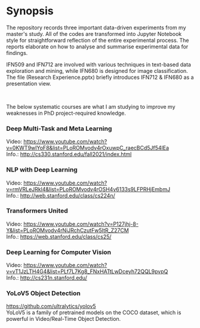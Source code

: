 # Synopsis
The repository records three important data-driven experiments from my master's study. All of the codes are transformed into Jupyter Notebook style for straightforward reflection of the entire experimental process. The reports elaborate on how to analyse and summarise experimental data for findings.

IFN509 and IFN712 are involved with various techniques in text-based data exploration and mining, while IFN680 is designed for image classification. The file (Research Experience.pptx) briefly introduces IFN712 & IFN680 as a presentation view.

</br>

The below systematic courses are what I am studying to improve my weaknesses in PhD project-required knowledge.

### Deep Multi-Task and Meta Learning
Video: https://www.youtube.com/watch?v=0KWT9wIYoF8&list=PLoROMvodv4rOxuwpC_raecBCd5Jf54lEa </br>
Info.: http://cs330.stanford.edu/fall2021/index.html
  
### NLP with Deep Learning
Video: https://www.youtube.com/watch?v=rmVRLeJRkl4&list=PLoROMvodv4rOSH4v6133s9LFPRHjEmbmJ </br>
Info.: http://web.stanford.edu/class/cs224n/
  
### Transformers United
Video: https://www.youtube.com/watch?v=P127jhj-8-Y&list=PLoROMvodv4rNiJRchCzutFw5ItR_Z27CM </br>
Info.: https://web.stanford.edu/class/cs25/

### Deep Learning for Computer Vision
Video: https://www.youtube.com/watch?v=vT1JzLTH4G4&list=PLf7L7Kg8_FNxHATtLwDceyh72QQL9pvpQ </br>
Info.: http://cs231n.stanford.edu/

### YoLoV5 Object Detection
https://github.com/ultralytics/yolov5 </br>
YoLoV5 is a family of pretrained models on the COCO dataset, which is powerful in Video/Real-Time Object Detection.
